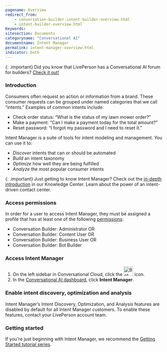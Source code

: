 ```yaml
---
pagename: Overview
redirect_from:
    - conversation-builder-intent-builder-overview.html
    - intent-builder-overview.html
Keywords:
sitesection: Documents
categoryname: "Conversational AI"
documentname: Intent Manager
permalink: intent-manager-overview.html
indicator: both
---
```


{: .important}
Did you know that LivePerson has a Conversational AI forum for builders? [Check it out!](https://talkyard.livepersonai.com/)

### Introduction

Consumers often request an action or information from a brand. These consumer requests can be grouped under named categories that we call “intents.” Examples of common intents include:

* Check order status: “What is the status of my lawn mower order?”
* Make a payment: “Can I make a payment today for the total amount?”
* Reset password: “I forgot my password and I need to reset it.”

Intent Manager is a suite of tools for intent modeling and management. You can use it to:

* *Discover* intents that can or should be automated
* *Build* an intent taxonomy
* *Optimize* how well they are being fulfilled
* *Analyze* the most popular consumer intents

{: .important}
Just getting to know Intent Manager? Check out the [in-depth introduction](https://knowledge.liveperson.com/ai-bots-automation-liveperson-intent-manager-the-power-of-an-intent-driven-contact-center.html) in our Knowledge Center. Learn about the power of an intent-driven contact center.

### Access permissions

In order for a user to access Intent Manager, they must be assigned a profile that has at least one of the following [permissions](bot-accounts-permissions.html):

* Conversation Builder: Administrator OR
* Conversation Builder: Content User OR
* Conversation Builder: Business User OR
* Conversation Builder: Bot Builder

### Access Intent Manager

1. On the left sidebar in Conversational Cloud, click the <img class="inlineimage" alt="Bot icon" style="width:30px" src="img/ConvoBuilder/icon_cb.png"> icon.
2. In the [Conversational AI dashboard](platform-overview.html), click **Intent Manager**.

### Enable intent discovery, optimization and analysis

Intent Manager’s Intent Discovery, Optimization, and Analysis features are disabled by default for all Intent Manager customers. To enable these features, contact your LivePerson account team.

### Getting started

If you're just beginning with Intent Manager, we recommend the [Getting Started tutorial series](tutorials-guides-getting-started-with-bot-building-overview.html).